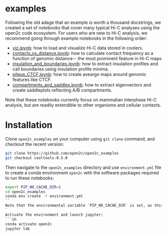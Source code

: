 # examples

Following the old adage that an example is worth a thousand docstrings, we created a set of notebooks that cover many typical Hi-C analyses using the open2c code ecosystem. For users who are new to Hi-C analysis, we recommend going through example notebooks in the following order:
- [viz.ipynb](https://github.com/open2c/open2c_examples/blob/master/viz.ipynb): how to load and visualize Hi-C data stored in coolers.
- [contacts_vs_distance.ipynb](https://github.com/open2c/open2c_examples/blob/master/contacts_vs_distance.ipynb): how to calculate contact frequency as a function of genomic distance-- the most prominent feature in Hi-C maps
- [insulation_and_boundaries.ipynb](https://github.com/open2c/open2c_examples/blob/master/insulation_and_boundaries.ipynb): how to extract insulation profiles and call boundaries using insulation profile minima.
- [pileup_CTCF.ipynb](https://github.com/open2c/open2c_examples/blob/master/pileup_CTCF.ipynb): how to create avearge maps around genomic features like CTCF.
- [compartments_and_saddles.ipynb](https://github.com/open2c/open2c_examples/blob/master/compartments_and_saddles.ipynb): how to extract eigenvectors and create saddleplots reflecting A/B compartments.

Note that these notebooks currently focus on mammalian interphase Hi-C analysis, but are readily extendible to other organisms and cellular contexts.


# Installation

Clone `open2c_examples` on your computer using `git clone` command, and checkout the recent version:
```sh
git clone https://github.com/open2c/open2c_examples
git checkout cooltools-0.5.0
```
Then navigate to the `open2c_examples` directory and use `environment.yml` file to create a conda environment `open2c` with the software packages required to run these notebooks:
```sh
export PIP_NO_CACHE_DIR=1
cd open2c_examples
conda env create -f environment.yml
``
Note that the environmental variable `PIP_NO_CACHE_DIR` is set, as this helped avoid numba and numpy version conflicts.
`
Activate the environment and launch jupyter:
```sh
conda activate open2c
jupyter lab

```

